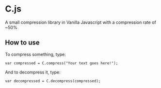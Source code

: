 # C.js
A small compression library in Vanilla Javascript with a compression rate of ~50%

## How to use
To compress something, type:
```
var compressed = C.compress("Your text goes here!");
```
And to decompress it, type:
```
var decompressed = C.decompress(compressed);
```
